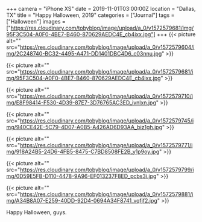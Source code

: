 +++
camera = "iPhone XS"
date = 2019-11-01T03:00:00Z
location = "Dallas, TX"
title = "Happy Halloween, 2019"
categories = ["Journal"]
tags = ["Halloween"]
images = ["https://res.cloudinary.com/tobyblog/image/upload/a_0/v1572579681/img/95F3C504-A0F0-4BE7-B460-870629AEDC4E_cb4ixx.jpg"]
+++
{{< picture alt="" src="https://res.cloudinary.com/tobyblog/image/upload/a_0/v1572579604/img/2C248740-BC32-4495-A471-DD1401DBC4D6_c03nnu.jpg" >}}  
<!--more-->

{{< picture alt="" src="https://res.cloudinary.com/tobyblog/image/upload/a_0/v1572579681/img/95F3C504-A0F0-4BE7-B460-870629AEDC4E_cb4ixx.jpg" >}}  

{{< picture alt="" src="https://res.cloudinary.com/tobyblog/image/upload/a_0/v1572579710/img/E8F98414-F530-4D39-87E7-3D76765AC3ED_ivnlxn.jpg" >}}  

{{< picture alt="" src="https://res.cloudinary.com/tobyblog/image/upload/a_0/v1572579745/img/940CE42E-5C79-4D07-A0B5-A426AD6D93AA_biz1gh.jpg" >}}  

{{< picture alt="" src="https://res.cloudinary.com/tobyblog/image/upload/a_0/v1572579771/img/918A24B5-24D6-4FB5-8475-C7BD8508FE2B_y1p9oy.jpg" >}}  

{{< picture alt="" src="https://res.cloudinary.com/tobyblog/image/upload/a_0/v1572579799/img/0D59E5FB-D110-4478-9A96-EF013237F8ED_pcbs3i.jpg" >}}  

{{< picture alt="" src="https://res.cloudinary.com/tobyblog/image/upload/a_0/v1572579881/img/A34B8A07-E259-40DD-92D4-0694A34F8741_vqfjf2.jpg" >}}  

Happy Halloween, guys.
